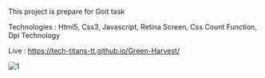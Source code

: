 This project is prepare for Goit task

Technologies : Html5, Css3, Javascript, Retina Screen, Css Count Function, Dpi Technology

Live : https://tech-titans-tt.github.io/Green-Harvest/

![1](https://github.com/user-attachments/assets/ee2b8c24-1b25-491b-a820-0c1f44722fde)
